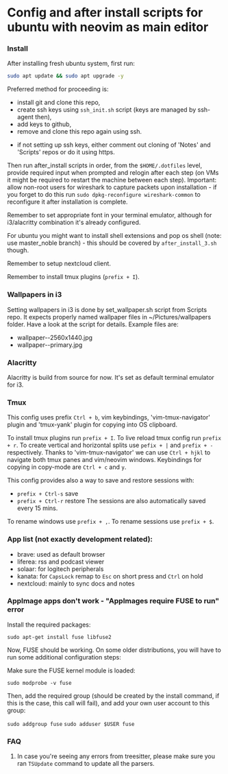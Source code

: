 # Config and after install scripts for ubuntu with neovim as main editor
 
### Install
 
After installing fresh ubuntu system, first run:
 
```sh
sudo apt update && sudo apt upgrade -y
```

Preferred method for proceeding is:
 - install git and clone this repo,
 - create ssh keys using `ssh_init.sh` script (keys are managed by ssh-agent then),
 - add keys to github,
 - remove and clone this repo again using ssh.

* if not setting up ssh keys, either comment out cloning of 'Notes' and 'Scripts' repos or do it using https.

Then run after_install scripts in order, from the `$HOME/.dotfiles` level, provide required input when prompted and relogin after each step (on VMs it might be required to restart the machine between each step).
Important: allow non-root users for wireshark to capture packets upon installation - if you forget to do this run `sudo dpkg-reconfigure wireshark-common` to reconfigure it after installation is complete.

Remember to set appropriate font in your terminal emulator, although for i3/alacritty combination it's already configured.

For ubuntu you might want to install shell extensions and pop os shell (note: use master_noble branch) - this should be covered by `after_install_3.sh` though.

Remember to setup nextcloud client.

Remember to install tmux plugins (`prefix + I`).

### Wallpapers in i3

Setting wallpapers in i3 is done by set_wallpaper.sh script from Scripts repo. It expects properly named wallpaper files in ~/Pictures/wallpapers folder. Have a look at the script for details. Example files are:
 - wallpaper--2560x1440.jpg
 - wallpaper--primary.jpg

### Alacritty

Alacritty is build from source for now. It's set as default terminal emulator for i3.

### Tmux

This config uses prefix `Ctrl + b`, vim keybindings, 'vim-tmux-navigator' plugin and 'tmux-yank' plugin for copying into OS clipboard. 

To install tmux plugins run `prefix + I`.
To live reload tmux config run `prefix + r`.
To create vertical and horizontal splits use `pefix + |` and `prefix + -` respectively.
Thanks to 'vim-tmux-navigator' we can use `Ctrl + hjkl` to navigate both tmux panes and vim/neovim windows.
Keybindings for copying in copy-mode are `Ctrl + c` and `y`.

This config provides also a way to save and restore sessions with:
 - `prefix + Ctrl-s` save
 - `prefix + Ctrl-r` restore
The sessions are also automatically saved every 15 mins.

To rename windows use `prefix + ,`.
To rename sessions use `prefix + $`.

### App list (not exactly development related):

 - brave: used as default browser
 - liferea: rss and podcast viewer
 - solaar: for logitech peripherals
 - kanata: for `CapsLock` remap to `Esc` on short press and `Ctrl` on hold
 - nextcloud: mainly to sync docs and notes

### AppImage apps don't work - "AppImages require FUSE to run" error

Install the required packages:

`sudo apt-get install fuse libfuse2`

Now, FUSE should be working. On some older distributions, you will have to run some additional configuration steps:

Make sure the FUSE kernel module is loaded:

`sudo modprobe -v fuse`

Then, add the required group (should be created by the install command, if this is the case, this call will fail), and add your own user account to this group:

`sudo addgroup fuse`
`sudo adduser $USER fuse`

### FAQ

1. In case you're seeing any errors from treesitter, please make sure you ran `TSUpdate` command to update all the parsers.
